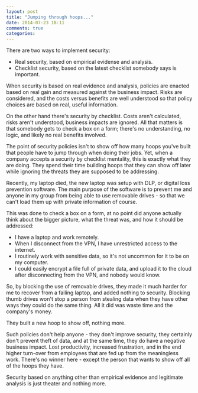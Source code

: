 ```yaml
---
layout: post
title: "Jumping through hoops..."
date: 2014-07-23 18:11
comments: true
categories: 
---
```


There are two ways to implement security:

* Real security, based on empirical evidense and analysis.
* Checklist security, based on the latest checklist somebody says is important.

When security is based on real evidence and analysis, policies are enacted based on real gain and measured against the business impact. Risks are considered, and the costs versus benefits are well understood so that policy choices are based on real, useful information.

On the other hand there's security by checklist. Costs aren't calculated, risks aren't understood, business impacts are ignored. All that matters is that somebody gets to check a box on a form; there's no understanding, no logic, and likely no real benefits involved.

The point of security policies isn't to show off how many hoops you've built that people have to jump through when doing their jobs. Yet, when a company accepts a security by checklist mentality, this is exactly what they are doing. They spend their time building hoops that they can show off later while ignoring the threats they are supposed to be addressing.

Recently, my laptop died, the new laptop was setup with DLP, or digital loss prevention software. The main purpose of the software is to prevent me and anyone in my group from being able to use removable drives - so that we can't load them up with private information of course.

This was done to check a box on a form, at no point did anyone actually think about the bigger picture, what the threat was, and how it should be addressed:

* I have a laptop and work remotely.
* When I disconnect from the VPN, I have unrestricted access to the internet.
* I routinely work with sensitive data, so it's not uncommon for it to be on my computer.
* I could easily encrypt a file full of private data, and upload it to the cloud after disconnecting from the VPN, and nobody would know.

So, by blocking the use of removable drives, they made it much harder for me to recover from a failing laptop, and added nothing to security. Blocking thumb drives won't stop a person from stealing data when they have other ways they could do the same thing. All it did was waste time and the company's money.

They built a new hoop to show off, nothing more.

Such policies don't help anyone - they don't improve security, they certainly don't prevent theft of data, and at the same time, they do have a negative business impact. Lost productivity, increased frustration, and in the end higher turn-over from employees that are fed up from the meaningless work. There's no winner here - except the person that wants to show off all of the hoops they have.

Security based on anything other than empirical evidence and legitimate analysis is just theater and nothing more.
